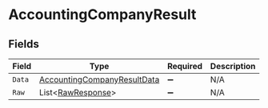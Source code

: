# AccountingCompanyResult


## Fields

| Field                                                                                 | Type                                                                                  | Required                                                                              | Description                                                                           |
| ------------------------------------------------------------------------------------- | ------------------------------------------------------------------------------------- | ------------------------------------------------------------------------------------- | ------------------------------------------------------------------------------------- |
| `Data`                                                                                | [AccountingCompanyResultData](../../Models/Components/AccountingCompanyResultData.md) | :heavy_minus_sign:                                                                    | N/A                                                                                   |
| `Raw`                                                                                 | List<[RawResponse](../../Models/Components/RawResponse.md)>                           | :heavy_minus_sign:                                                                    | N/A                                                                                   |